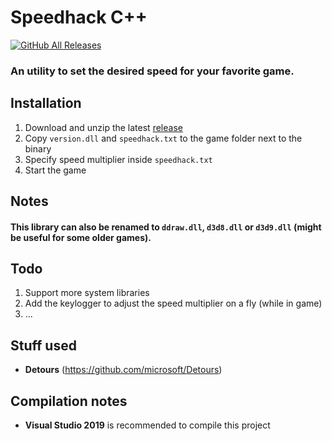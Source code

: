 # **Speedhack C++**

[![GitHub All Releases](https://img.shields.io/github/downloads/iArtorias/speedhack-cpp/total.svg)](https://github.com/iArtorias/speedhack-cpp/releases)

### An utility to set the desired speed for your favorite game.

## Installation

1. Download and unzip the latest [release](https://github.com/iArtorias/speedhack-cpp/releases)
2. Copy `version.dll` and `speedhack.txt` to the game folder next to the binary
3. Specify speed multiplier inside `speedhack.txt`
4. Start the game

## Notes

#### This library can also be renamed to `ddraw.dll`, `d3d8.dll` or `d3d9.dll` (might be useful for some older games).

## Todo

1. Support more system libraries
2. Add the keylogger to adjust the speed multiplier on a fly (while in game)
3. ... 

## Stuff used

- **Detours** (https://github.com/microsoft/Detours)

## Compilation notes

- **Visual Studio 2019** is recommended to compile this project

